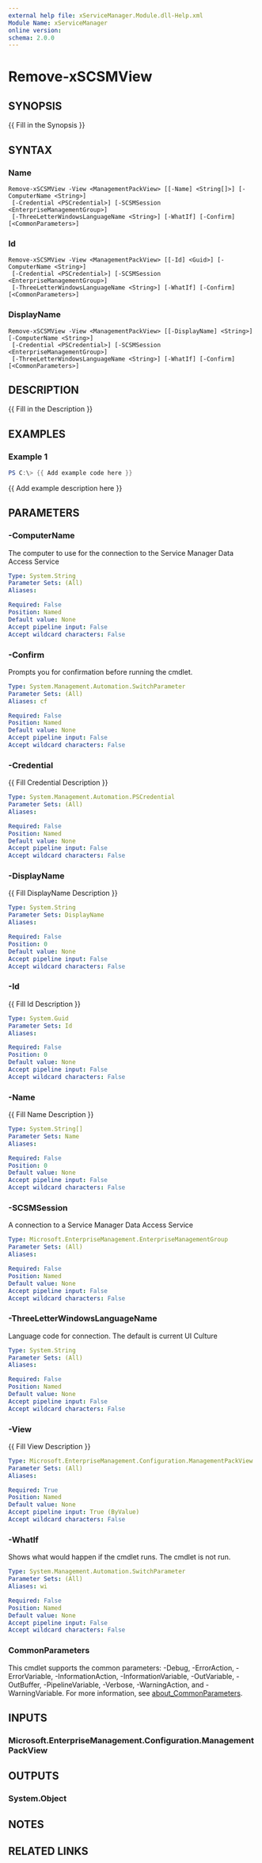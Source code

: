 ```yaml
---
external help file: xServiceManager.Module.dll-Help.xml
Module Name: xServiceManager
online version:
schema: 2.0.0
---
```


# Remove-xSCSMView

## SYNOPSIS
{{ Fill in the Synopsis }}

## SYNTAX

### Name
```
Remove-xSCSMView -View <ManagementPackView> [[-Name] <String[]>] [-ComputerName <String>]
 [-Credential <PSCredential>] [-SCSMSession <EnterpriseManagementGroup>]
 [-ThreeLetterWindowsLanguageName <String>] [-WhatIf] [-Confirm] [<CommonParameters>]
```

### Id
```
Remove-xSCSMView -View <ManagementPackView> [[-Id] <Guid>] [-ComputerName <String>]
 [-Credential <PSCredential>] [-SCSMSession <EnterpriseManagementGroup>]
 [-ThreeLetterWindowsLanguageName <String>] [-WhatIf] [-Confirm] [<CommonParameters>]
```

### DisplayName
```
Remove-xSCSMView -View <ManagementPackView> [[-DisplayName] <String>] [-ComputerName <String>]
 [-Credential <PSCredential>] [-SCSMSession <EnterpriseManagementGroup>]
 [-ThreeLetterWindowsLanguageName <String>] [-WhatIf] [-Confirm] [<CommonParameters>]
```

## DESCRIPTION
{{ Fill in the Description }}

## EXAMPLES

### Example 1
```powershell
PS C:\> {{ Add example code here }}
```

{{ Add example description here }}

## PARAMETERS

### -ComputerName
The computer to use for the connection to the Service Manager Data Access Service

```yaml
Type: System.String
Parameter Sets: (All)
Aliases:

Required: False
Position: Named
Default value: None
Accept pipeline input: False
Accept wildcard characters: False
```

### -Confirm
Prompts you for confirmation before running the cmdlet.

```yaml
Type: System.Management.Automation.SwitchParameter
Parameter Sets: (All)
Aliases: cf

Required: False
Position: Named
Default value: None
Accept pipeline input: False
Accept wildcard characters: False
```

### -Credential
{{ Fill Credential Description }}

```yaml
Type: System.Management.Automation.PSCredential
Parameter Sets: (All)
Aliases:

Required: False
Position: Named
Default value: None
Accept pipeline input: False
Accept wildcard characters: False
```

### -DisplayName
{{ Fill DisplayName Description }}

```yaml
Type: System.String
Parameter Sets: DisplayName
Aliases:

Required: False
Position: 0
Default value: None
Accept pipeline input: False
Accept wildcard characters: False
```

### -Id
{{ Fill Id Description }}

```yaml
Type: System.Guid
Parameter Sets: Id
Aliases:

Required: False
Position: 0
Default value: None
Accept pipeline input: False
Accept wildcard characters: False
```

### -Name
{{ Fill Name Description }}

```yaml
Type: System.String[]
Parameter Sets: Name
Aliases:

Required: False
Position: 0
Default value: None
Accept pipeline input: False
Accept wildcard characters: False
```

### -SCSMSession
A connection to a Service Manager Data Access Service

```yaml
Type: Microsoft.EnterpriseManagement.EnterpriseManagementGroup
Parameter Sets: (All)
Aliases:

Required: False
Position: Named
Default value: None
Accept pipeline input: False
Accept wildcard characters: False
```

### -ThreeLetterWindowsLanguageName
Language code for connection.
The default is current UI Culture

```yaml
Type: System.String
Parameter Sets: (All)
Aliases:

Required: False
Position: Named
Default value: None
Accept pipeline input: False
Accept wildcard characters: False
```

### -View
{{ Fill View Description }}

```yaml
Type: Microsoft.EnterpriseManagement.Configuration.ManagementPackView
Parameter Sets: (All)
Aliases:

Required: True
Position: Named
Default value: None
Accept pipeline input: True (ByValue)
Accept wildcard characters: False
```

### -WhatIf
Shows what would happen if the cmdlet runs.
The cmdlet is not run.

```yaml
Type: System.Management.Automation.SwitchParameter
Parameter Sets: (All)
Aliases: wi

Required: False
Position: Named
Default value: None
Accept pipeline input: False
Accept wildcard characters: False
```

### CommonParameters
This cmdlet supports the common parameters: -Debug, -ErrorAction, -ErrorVariable, -InformationAction, -InformationVariable, -OutVariable, -OutBuffer, -PipelineVariable, -Verbose, -WarningAction, and -WarningVariable. For more information, see [about_CommonParameters](http://go.microsoft.com/fwlink/?LinkID=113216).

## INPUTS

### Microsoft.EnterpriseManagement.Configuration.ManagementPackView

## OUTPUTS

### System.Object
## NOTES

## RELATED LINKS
